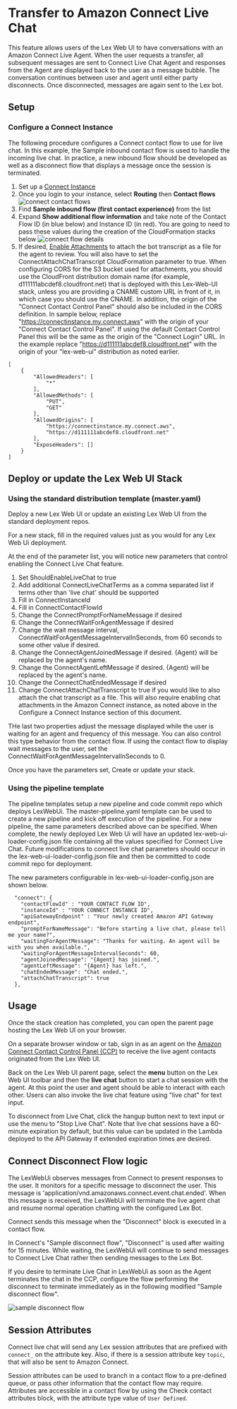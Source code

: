 # Transfer to Amazon Connect Live Chat

This feature allows users of the Lex Web UI to have conversations with an Amazon Connect Live Agent. When the user
requests a transfer, all subsequent messages are sent to Connect Live Chat Agent and responses from the Agent are 
displayed back to the user as a message bubble. The conversation continues between user and agent until
either party disconnects. Once disconnected, messages are again sent to the Lex bot.

## Setup

### Configure a Connect Instance

The following procedure configures a Connect contact flow to use for live chat. In this example, the Sample inbound
contact flow is used to handle the incoming live chat. In practice, a new inbound flow should be developed as well as a 
disconnect flow that displays a message once the session is terminated. 

1. Set up a [Connect Instance](https://docs.aws.amazon.com/connect/latest/adminguide/amazon-connect-instances.html)
2. Once you login to your instance, select **Routing** then **Contact flows**
![connect contact flows](./img/connect-contact-flows.png)
3. Find **Sample inbound flow (first contact experience)** from the list
4. Expand **Show additional flow information** and take note of the Contact Flow ID (in blue below) and Instance ID (in red).
You are going to need to pass these values during the creation of the CloudFormation stacks below
![connect flow details](./img/connect-flow-details.png)
5. If desired, [Enable Attachments]([https://docs.aws.amazon.com/connect/latest/adminguide/enable-attachments.html]) 
to attach the bot transcript as a file for the agent to review. You will also have to set the ConnectAttachChatTranscript 
CloudFormation parameter to true. When configuring CORS for the S3 bucket used for attachments, you should use the CloudFront distribution domain name (for example, 
d111111abcdef8.cloudfront.net) that is deployed with this Lex-Web-UI stack, unless you are providing a CNAME 
custom URL in front of it, in which case you should use the CNAME. In addition, the origin of the "Connect Contact
Control Panel" should also be included in the CORS definition. In sample below, 
replace "https://connectinstance.my.connect.aws" with the origin of your "Connect Contact Control Panel". If using
the default Contact Control Panel this will be the same as the origin of the "Connect Login" URL. 
In the example replace "https://d111111abcdef8.cloudfront.net" with the origin of your "lex-web-ui" distribution as noted earlier.
```
[
    {
        "AllowedHeaders": [
            "*"
        ],
        "AllowedMethods": [
            "PUT",
            "GET"
        ],
        "AllowedOrigins": [
            "https://connectinstance.my.connect.aws",
            "https://d111111abcdef8.cloudfront.net"
        ],
        "ExposeHeaders": []
    }
]
```

## Deploy or update the Lex Web UI Stack

### Using the standard distribution template (master.yaml)

Deploy a new Lex Web UI or update an existing Lex Web UI from the standard deployment repos. 

For a new stack, fill in the required values just as you would for any Lex Web Ui deployment.

At the end of the parameter list, you will notice new parameters that control enabling the Connect Live Chat feature.

1. Set ShouldEnableLiveChat to true
2. Add additional ConnectLiveChatTerms as a comma separated list if terms other than 'live chat' should be supported
3. Fill in ConnectInstanceId
4. Fill in ConnectContactFlowId
5. Change the ConnectPromptForNameMessage if desired
6. Change the ConnectWaitForAgentMessage if desired
7. Change the wait message interval, ConnectWaitForAgentMessageIntervalInSeconds, from 60 seconds to some other value if desired. 
8. Change the ConnectAgentJoinedMessage if desired. {Agent} will be replaced by the agent's name.
9. Change the ConnectAgentLeftMessage if desired. {Agent} will be replaced by the agent's name.
10. Change the ConnectChatEndedMessage if desired
11. Change ConnectAttachChatTranscript to true if you would like to also attach the chat transcript as a file. This will also require enabling chat attachments in the Amazon Connect instance, as noted above in the Configure a Connect Instance section of this document.

THe last two properties adjust the message displayed while the user is waiting for an agent and frequency of this
message. You can also control this type behavior from the contact flow. If using the contact flow to display wait
messages to the user, set the ConnectWaitForAgentMessageIntervalInSeconds to 0.

Once you have the parameters set, Create or update your stack.

### Using the pipeline template

The pipeline templates setup a new pipeline and code commit repo which deploys LexWebUi. The master-pipeline.yaml
template can be used to create a new pipeline and kick off execution of the pipeline. For a new pipeline, the same
parameters described above can be specified. When complete, the newly deployed Lex Web Ui
will have an updated lex-web-ui-loader-config.json file containing all the values specified for Connect Live Chat. 
Future modifications to connect live chat parameters should occur in the lex-web-ui-loader-config.json file and 
then be committed to code commit repo for deployment.

The new parameters configurable in lex-web-ui-loader-config.json are shown below. 

```
  "connect": {
    "contactFlowId" : "YOUR CONTACT FLOW ID",
    "instanceId" : "YOUR CONNECT INSTANCE ID",
    "apiGatewayEndpoint" : "Your newly created Amazon API Gateway endpoint",
    "promptForNameMessage": "Before starting a live chat, please tell me your name?",
    "waitingForAgentMessage": "Thanks for waiting. An agent will be with you when available.",
    "waitingForAgentMessageIntervalSeconds": 60,
    "agentJoinedMessage": "{Agent} has joined.",
    "agentLeftMessage": "{Agent} has left.", 
    "chatEndedMessage": "Chat ended.",
    "attachChatTranscript": true
  },
```

## Usage

Once the stack creation has completed, you can open the parent page hosting the Lex Web UI on your browser.

On a separate browser window or tab, sign in as an agent on 
the [Amazon Connect Contact Control Panel (CCP)](https://docs.aws.amazon.com/connect/latest/adminguide/agent-user-guide.html) 
to receive the live agent contacts originated from the Lex Web UI.

Back on the Lex Web UI parent page, select the **menu** button on the Lex Web UI toolbar 
and then the **live chat** button to start a chat session with the agent. At this point 
the user and agent should be able to interact with each other. Users can also invoke the live chat feature using
"live chat" for text input. 

To disconnect from Live Chat, click the hangup button next to text input or use the menu to "Stop Live Chat". Note that live chat sessions have a 60-minute expiration by default, but this value can be updated in the Lambda deployed to the API Gateway if extended expiration times are desired.

## Connect Disconnect Flow logic

The LexWebUi observes messages from Connect to present responses to the user. It monitors for a specific message
to disconnect the user. This message is 'application/vnd.amazonaws.connect.event.chat.ended'. When this message is
received, the LexWebUi will terminate the live agent chat and resume normal operation chatting with the configured
Lex Bot. 

Connect sends this message when the "Disconnect" block is executed in a contact flow.

In Connect's "Sample disconnect flow", "Disconnect" is used after waiting for 15 minutes. While waiting, the LexWebUi
will continue to send messages to Connect Live Chat rather then sending messages to the Lex Bot.

If you desire to terminate Live Chat in LexWebUi as soon as the Agent terminates the chat in the CCP, configure the 
flow performing the disconnect to terminate immediately as in the following modified "Sample disconnect flow".

![sample disconnect flow](./img/sample_disconnect_flow.png)

## Session Attributes

Connect live chat will send any Lex session attributes that are prefixed with `connect_` on the attribute key. Also, if there is a session attribute key `topic`, that will also be sent to Amazon Connect.

Session attributes can be used to branch in a contact flow to a pre-defined queue, or pass other information that the contact flow may require.  Attributes are accessible in a contact flow by using the Check contact attributes block, with the attribute type value of `User Defined`.